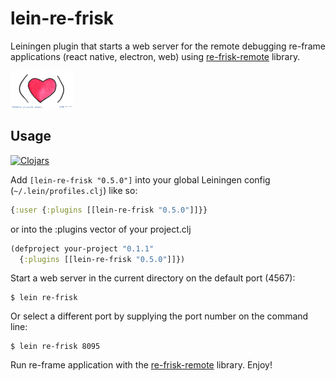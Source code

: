 # lein-re-frisk

Leiningen plugin that starts a web server for the remote debugging re-frame applications (react native, electron, web) using [re-frisk-remote](https://github.com/flexsurfer/re-frisk-remote) library. 

[<img src="2016-01-01-starting-clojure-today.jpg" width="100">](https://github.com/flexsurfer/re-frisk)

## Usage

[![Clojars](https://img.shields.io/clojars/v/lein-re-frisk.svg)](https://clojars.org/lein-re-frisk)


Add `[lein-re-frisk "0.5.0"]` into your global Leiningen config (`~/.lein/profiles.clj`) like so:

```cljs
{:user {:plugins [[lein-re-frisk "0.5.0"]]}}
```

or into the :plugins vector of your project.clj

```cljs
(defproject your-project "0.1.1"
  {:plugins [[lein-re-frisk "0.5.0"]]})
```

Start a web server in the current directory on the default port (4567):

    $ lein re-frisk

Or select a different port by supplying the port number on the command line:

    $ lein re-frisk 8095

Run re-frame application with the [re-frisk-remote](https://github.com/flexsurfer/re-frisk-remote) library. Enjoy!